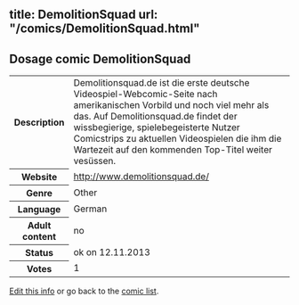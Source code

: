 title: DemolitionSquad
url: "/comics/DemolitionSquad.html"
---
Dosage comic DemolitionSquad
-----------------------------------------

<p id="msg"></p>
<script type="text/javascript">
if (window.location.search === '?edit_info_mail=sent_ok') {
  var elem = document.getElementById("msg");
  elem.innerHTML = 'Edited information sucessfully sent for review, which is usually done daily. Thanks!';
  elem.className = 'ok';
}
</script>
<table class="comicinfo">
<tr>
<th>Description</th><td>Demolitionsquad.de ist die erste deutsche Videospiel-Webcomic-Seite nach amerikanischen Vorbild und noch viel mehr als das. Auf Demolitionsquad.de findet der wissbegierige, spielebegeisterte Nutzer Comicstrips zu aktuellen Videospielen die ihm die Wartezeit auf den kommenden Top-Titel weiter vesüssen.</td>
</tr>
<tr>
<th>Website</th><td><a href="http://www.demolitionsquad.de/">http://www.demolitionsquad.de/</a></td>
</tr>
<tr>
<th>Genre</th><td>Other</td>
</tr>
<tr>
<th>Language</th><td>German</td>
</tr>
<tr>
<th>Adult content</th><td>no</td>
</tr>
<tr>
<th>Status</th><td>ok on 12.11.2013</td>
</tr>
<tr>
<th>Votes</th><td>1</td>
</tr>
</table>

[Edit this info](DemolitionSquad_edit.html) or go back to the [comic list](../comic-index.html).
